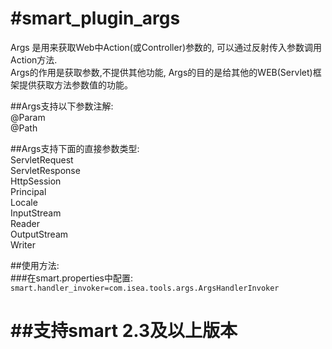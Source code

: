 #smart_plugin_args
==================

Args 是用来获取Web中Action(或Controller)参数的,
可以通过反射传入参数调用Action方法.  
Args的作用是获取参数,不提供其他功能,
Args的目的是给其他的WEB(Servlet)框架提供获取方法参数值的功能。

##Args支持以下参数注解:  
@Param  
@Path  

##Args支持下面的直接参数类型:  
ServletRequest  
ServletResponse  
HttpSession  
Principal  
Locale  
InputStream  
Reader  
OutputStream  
Writer  

##使用方法:  
###在smart.properties中配置:  
`smart.handler_invoker=com.isea.tools.args.ArgsHandlerInvoker`  
  
##支持smart 2.3及以上版本
=============